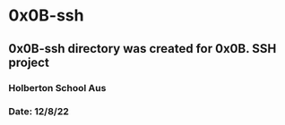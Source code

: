 # 0x0B-ssh
## 0x0B-ssh directory was created for 0x0B. SSH project
### Holberton School Aus
### Date: 12/8/22
